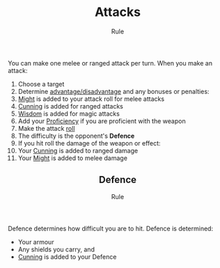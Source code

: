 <header>

# Attacks

<p class="subheading">Rule</p>

</header>

You can make one melee or ranged attack per turn. When you make an attack:

 1. Choose a target
 2. Determine [advantage/disadvantage](pages/rules/advantage.md) and any bonuses or penalties:
  1. [Might](pages/characters/attributes.md?id=might) is added to your attack roll for melee attacks
  2. [Cunning](pages/characters/attributes.md?id=cunning) is added for ranged attacks
  2. [Wisdom](pages/characters/attributes.md?id=wisdom) is added for magic attacks
  3. Add your [Proficiency](pages/rules/proficiency.md) if you are proficient with the weapon
 3. Make the attack [roll](pages/rules/rolling.md?id=checks)
 4. The difficulty is the opponent's **Defence**
 4. If you hit roll the damage of the weapon or effect:
  1. Your [Cunning](pages/characters/attributes.md?id=cunning) is added to ranged damage
  2. Your [Might](pages/characters/attributes.md?id=might) is added to melee damage

<header>

## Defence

<p class="subheading">Rule</p>

</header>

Defence determines how difficult you are to hit. Defence is determined:

 + Your armour
 + Any shields you carry, and
 + [Cunning](pages/characters/attributes.md?id=cunning) is added to your Defence
